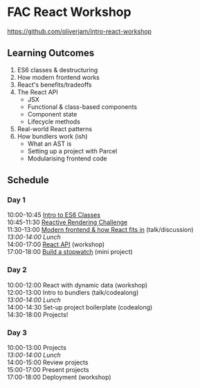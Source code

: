# FAC React Workshop

https://github.com/oliverjam/intro-react-workshop

## Learning Outcomes

1. ES6 classes & destructuring
2. How modern frontend works
3. React's benefits/tradeoffs
4. The React API
    - JSX
    - Functional & class-based components
    - Component state
    - Lifecycle methods
5. Real-world React patterns
6. How bundlers work (ish)
    - What an AST is
    - Setting up a project with Parcel
    - Modularising frontend code

## Schedule

### Day 1

10:00-10:45 [Intro to ES6 Classes](https://github.com/oliverjam/es6-class-intro)  
10:45-11:30 [Reactive Rendering Challenge](https://github.com/foundersandcoders/mc-react-solves-what-now)  
11:30-13:00 [Modern frontend & how React fits in](https://hackmd.io/p/SJauYz6EM#) (talk/discussion)  
_13:00-14:00 Lunch_  
14:00-17:00 [React API](https://github.com/oliverjam/intro-react-workshop) (workshop)  
17:00-18:00 [Build a stopwatch](https://github.com/oliverjam/intro-react-workshop/blob/master/workshop-top-notch-stopwatch) (mini project)  

### Day 2

10:00-12:00 React with dynamic data (workshop)  
12:00-13:00 Intro to bundlers (talk/codealong)  
_13:00-14:00 Lunch_  
14:00-14:30 Set-up project boilerplate (codealong)  
14:30-18:00 Projects!  

### Day 3

10:00-13:00 Projects  
_13:00-14:00 Lunch_  
14:00-15:00 Review projects  
15:00-17:00 Present projects  
17:00-18:00 Deployment (workshop)  